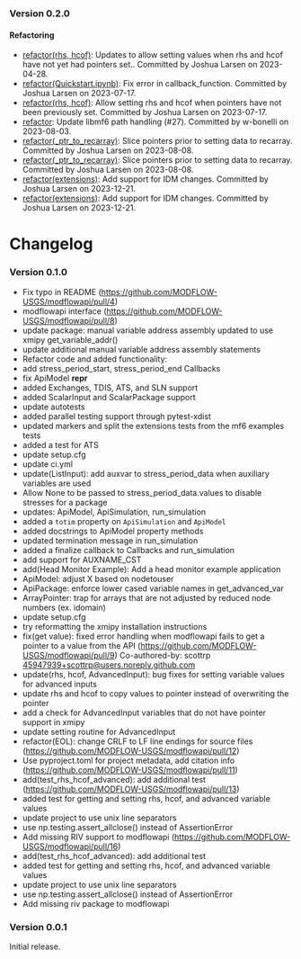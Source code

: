 ### Version 0.2.0

#### Refactoring

* [refactor(rhs, hcof)](https://github.com/MODFLOW-USGS/modflowapi/commit/c0f681c5b7525388ead4df8c6363c1b4514d6de6): Updates to allow setting values when rhs and hcof have not yet had pointers set.. Committed by Joshua Larsen on 2023-04-28.
* [refactor(Quickstart.ipynb)](https://github.com/MODFLOW-USGS/modflowapi/commit/3b6675aa687f5af01813abfdb143c7ddd4343646): Fix error in callback_function. Committed by Joshua Larsen on 2023-07-17.
* [refactor(rhs, hcof)](https://github.com/MODFLOW-USGS/modflowapi/commit/ce4e50286d66da51c6b05f0de29c7c646344f6ce): Allow setting rhs and hcof when pointers have not been previously set. Committed by Joshua Larsen on 2023-07-17.
* [refactor](https://github.com/MODFLOW-USGS/modflowapi/commit/e693282611d5863bafeece362230a4aadd02311f): Update libmf6 path handling (#27). Committed by w-bonelli on 2023-08-03.
* [refactor(_ptr_to_recarray)](https://github.com/MODFLOW-USGS/modflowapi/commit/5a631592f2da57bf1564c263e9602c46e5a5a50c): Slice pointers prior to setting data to recarray. Committed by Joshua Larsen on 2023-08-08.
* [refactor(_ptr_to_recarray)](https://github.com/MODFLOW-USGS/modflowapi/commit/959fe31abda263a52d01262af7dc4c2a878eadb5): Slice pointers prior to setting data to recarray. Committed by Joshua Larsen on 2023-08-08.
* [refactor(extensions)](https://github.com/MODFLOW-USGS/modflowapi/commit/c97339d06e7386055e486f6354825ec15cea4638): Add support for IDM changes. Committed by Joshua Larsen on 2023-12-21.
* [refactor(extensions)](https://github.com/MODFLOW-USGS/modflowapi/commit/de0aff9c21d5d925235f306fd2b3d148c3281efa): Add support for IDM changes. Committed by Joshua Larsen on 2023-12-21.

# Changelog
### Version 0.1.0

* Fix typo in README (https://github.com/MODFLOW-USGS/modflowapi/pull/4)
* modflowapi interface (https://github.com/MODFLOW-USGS/modflowapi/pull/8)
* update package: manual variable address assembly updated to use xmipy get_variable_addr()
* update additional manual variable address assembly statements
* Refactor code and added functionality:
* add stress_period_start, stress_period_end Callbacks
* fix ApiModel __repr__
* added Exchanges, TDIS, ATS, and SLN support
* added ScalarInput and ScalarPackage support
* update autotests
* added parallel testing support through pytest-xdist
* updated markers and split the extensions tests from the mf6 examples tests
* added a test for ATS
* update setup.cfg
* update ci.yml
* update(ListInput): add auxvar to stress_period_data when auxiliary variables are used
* Allow None to be passed to stress_period_data.values to disable stresses for a package
* updates: ApiModel, ApiSimulation, run_simulation
* added a `totim` property on `ApiSimulation` and `ApiModel`
* added docstrings to ApiModel property methods
* updated termination message in run_simulation
* added a finalize callback to Callbacks and run_simulation
* add support for AUXNAME_CST
* add(Head Monitor Example): Add a head monitor example application
* ApiModel: adjust X based on nodetouser
* ApiPackage: enforce lower cased variable names in get_advanced_var
* ArrayPointer: trap for arrays that are not adjusted by reduced node numbers (ex. idomain)
* update setup.cfg
* try reformatting the xmipy installation instructions
* fix(get value): fixed error handling when modflowapi fails to get a pointer to a value from the API (https://github.com/MODFLOW-USGS/modflowapi/pull/9)
Co-authored-by: scottrp <45947939+scottrp@users.noreply.github.com>
* update(rhs, hcof, AdvancedInput): bug fixes for setting variable values for advanced inputs
* update rhs and hcof to copy values to pointer instead of overwriting the pointer
* add a check for AdvancedInput variables that do not have pointer support in xmipy
* update setting routine for AdvancedInput
* refactor(EOL): change CRLF to LF line endings for source files (https://github.com/MODFLOW-USGS/modflowapi/pull/12)
* Use pyproject.toml for project metadata, add citation info (https://github.com/MODFLOW-USGS/modflowapi/pull/11)
* add(test_rhs_hcof_advanced): add additional test  (https://github.com/MODFLOW-USGS/modflowapi/pull/13)
* added test for getting and setting rhs, hcof, and advanced variable values
* update project to use unix line separators
* use np.testing.assert_allclose() instead of AssertionError
* Add missing RIV support to modflowapi (https://github.com/MODFLOW-USGS/modflowapi/pull/16)
* add(test_rhs_hcof_advanced): add additional test
* added test for getting and setting rhs, hcof, and advanced variable values
* update project to use unix line separators
* use np.testing.assert_allclose() instead of AssertionError
* Add missing riv package to modflowapi

### Version 0.0.1

Initial release.